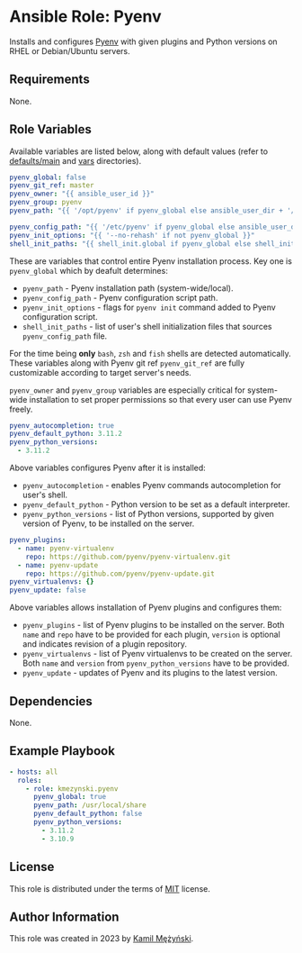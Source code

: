 # Ansible Role: Pyenv

Installs and configures [Pyenv](https://github.com/pyenv/pyenv) with
given plugins and Python versions on RHEL or Debian/Ubuntu servers.

## Requirements

None.

## Role Variables

Available variables are listed below, along with default values (refer to
[defaults/main](defaults/main) and [vars](vars) directories).

```yaml
pyenv_global: false
pyenv_git_ref: master
pyenv_owner: "{{ ansible_user_id }}"
pyenv_group: pyenv
pyenv_path: "{{ '/opt/pyenv' if pyenv_global else ansible_user_dir + '/.pyenv' }}"

pyenv_config_path: "{{ '/etc/pyenv' if pyenv_global else ansible_user_dir + '/.dotfiles' }}"
pyenv_init_options: "{{ '--no-rehash' if not pyenv_global }}"
shell_init_paths: "{{ shell_init.global if pyenv_global else shell_init.local }}"
```

These are variables that control entire Pyenv installation process. Key one is
`pyenv_global` which by deafult determines:

- `pyenv_path` - Pyenv installation path (system-wide/local).
- `pyenv_config_path` - Pyenv configuration script path.
- `pyenv_init_options` - flags for `pyenv init` command added to
  Pyenv configuration script.
- `shell_init_paths` - list of user's shell initialization files that sources
  `pyenv_config_path` file.

For the time being **only** `bash`, `zsh` and `fish` shells are detected
automatically. These variables along with Pyenv git ref `pyenv_git_ref` are
fully customizable according to target server's needs.

`pyenv_owner` and `pyenv_group` variables are especially critical for
system-wide installation to set proper permissions so that every user can use
Pyenv freely.

```yaml
pyenv_autocompletion: true
pyenv_default_python: 3.11.2
pyenv_python_versions:
  - 3.11.2
```

Above variables configures Pyenv after it is installed:

- `pyenv_autocompletion` - enables Pyenv commands autocompletion for user's
  shell.
- `pyenv_default_python` - Python version to be set as a default interpreter.
- `pyenv_python_versions` - list of Python versions, supported by given version
  of Pyenv, to be installed on the server. 

```yaml
pyenv_plugins:
  - name: pyenv-virtualenv
    repo: https://github.com/pyenv/pyenv-virtualenv.git
  - name: pyenv-update
    repo: https://github.com/pyenv/pyenv-update.git
pyenv_virtualenvs: {}
pyenv_update: false
```

Above variables allows installation of Pyenv plugins and configures them:

- `pyenv_plugins` - list of Pyenv plugins to be installed on the server. Both
  `name` and `repo` have to be provided for each plugin, `version` is optional
  and indicates revision of a plugin repository.
- `pyenv_virtualenvs` - list of Pyenv virtualenvs to be created on the server.
  Both `name` and `version` from `pyenv_python_versions` have to be provided.
- `pyenv_update` - updates of Pyenv and its plugins to the latest version.

## Dependencies

None.

## Example Playbook

```yaml
- hosts: all
  roles:
    - role: kmezynski.pyenv
      pyenv_global: true
      pyenv_path: /usr/local/share
      pyenv_default_python: false
      pyenv_python_versions:
        - 3.11.2
        - 3.10.9
```

## License

This role is distributed under the terms of [MIT](https://opensource.org/license/mit/)
license.

## Author Information

This role was created in 2023 by [Kamil Mężyński](https://github.com/kmezynski).
